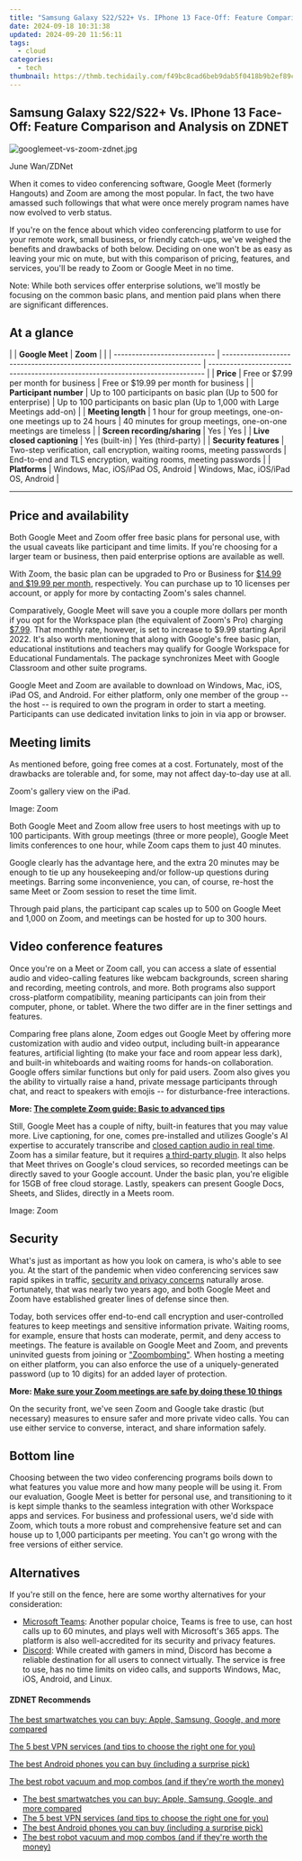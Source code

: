 ```yaml
---
title: "Samsung Galaxy S22/S22+ Vs. IPhone 13 Face-Off: Feature Comparison and Analysis on ZDNET"
date: 2024-09-18 10:31:38
updated: 2024-09-20 11:56:11
tags:
  - cloud
categories:
  - tech
thumbnail: https://thmb.techidaily.com/f49bc8cad6beb9dab5f0418b9b2ef89c1f57811a05de89bd7149842bbd8e67a6.jpg
---
```


## Samsung Galaxy S22/S22+ Vs. IPhone 13 Face-Off: Feature Comparison and Analysis on ZDNET

![googlemeet-vs-zoom-zdnet.jpg](https://www.zdnet.com/a/img/resize/4ce841ecc221782cfd9932d6ef97456043bb2e5b/2022/03/09/31b942f4-be53-41e6-9905-70d84151b7b6/googlemeet-vs-zoom-zdnet.jpg?auto=webp&width=1280)

June Wan/ZDNet

When it comes to video conferencing software, Google Meet (formerly Hangouts) and Zoom are among the most popular. In fact, the two have amassed such followings that what were once merely program names have now evolved to verb status. 

If you're on the fence about which video conferencing platform to use for your remote work, small business, or friendly catch-ups, we've weighed the benefits and drawbacks of both below. Deciding on one won't be as easy as leaving your mic on mute, but with this comparison of pricing, features, and services, you'll be ready to Zoom or Google Meet in no time. 

Note: While both services offer enterprise solutions, we'll mostly be focusing on the common basic plans, and mention paid plans when there are significant differences.

##  At a glance 

| | **Google Meet**            | **Zoom**                                                                 |                                                                               |
| ---------------------------- | ------------------------------------------------------------------------ | ----------------------------------------------------------------------------- |
| **Price**                    | Free or $7.99 per month for business                                     | Free or $19.99 per month for business                                         |
| **Participant number**       | Up to 100 participants on basic plan (Up to 500 for enterprise)          | Up to 100 participants on basic plan (Up to 1,000 with Large Meetings add-on) |
| **Meeting length**           | 1 hour for group meetings, one-on-one meetings up to 24 hours            | 40 minutes for group meetings, one-on-one meetings are timeless               |
| **Screen recording/sharing** | Yes                                                                      | Yes                                                                           |
| **Live closed captioning**   | Yes (built-in)                                                           | Yes (third-party)                                                             |
| **Security features**        | Two-step verification, call encryption, waiting rooms, meeting passwords | End-to-end and TLS encryption, waiting rooms, meeting passwords               |
| **Platforms**                | Windows, Mac, iOS/iPad OS, Android                                       | Windows, Mac, iOS/iPad OS, Android                                            |

---

##  Price and availability  

Both Google Meet and Zoom offer free basic plans for personal use, with the usual caveats like participant and time limits. If you're choosing for a larger team or business, then paid enterprise options are available as well. 

With Zoom, the basic plan can be upgraded to Pro or Business for [$14.99 and $19.99 per month](https://zoom.us/pricing), respectively. You can purchase up to 10 licenses per account, or apply for more by contacting Zoom's sales channel.

Comparatively, Google Meet will save you a couple more dollars per month if you opt for the Workspace plan (the equivalent of Zoom's Pro) charging [$7.99](https://apps.google.com/intl/en/meet/pricing/). That monthly rate, however, is set to increase to $9.99 starting April 2022\. It's also worth mentioning that along with Google's free basic plan, educational institutions and teachers may qualify for Google Workspace for Educational Fundamentals. The package synchronizes Meet with Google Classroom and other suite programs. 

Google Meet and Zoom are available to download on Windows, Mac, iOS, iPad OS, and Android. For either platform, only one member of the group -- the host -- is required to own the program in order to start a meeting. Participants can use dedicated invitation links to join in via app or browser. 

##  Meeting limits  

As mentioned before, going free comes at a cost. Fortunately, most of the drawbacks are tolerable and, for some, may not affect day-to-day use at all. 

Zoom's gallery view on the iPad. 

Image: Zoom

Both Google Meet and Zoom allow free users to host meetings with up to 100 participants. With group meetings (three or more people), Google Meet limits conferences to one hour, while Zoom caps them to just 40 minutes. 

Google clearly has the advantage here, and the extra 20 minutes may be enough to tie up any housekeeping and/or follow-up questions during meetings. Barring some inconvenience, you can, of course, re-host the same Meet or Zoom session to reset the time limit.

Through paid plans, the participant cap scales up to 500 on Google Meet and 1,000 on Zoom, and meetings can be hosted for up to 300 hours. 

##  Video conference features  

Once you're on a Meet or Zoom call, you can access a slate of essential audio and video-calling features like webcam backgrounds, screen sharing and recording, meeting controls, and more. Both programs also support cross-platform compatibility, meaning participants can join from their computer, phone, or tablet. Where the two differ are in the finer settings and features. 

Comparing free plans alone, Zoom edges out Google Meet by offering more customization with audio and video output, including built-in appearance features, artificial lighting (to make your face and room appear less dark), and built-in whiteboards and waiting rooms for hands-on collaboration. Google offers similar functions but only for paid users. Zoom also gives you the ability to virtually raise a hand, private message participants through chat, and react to speakers with emojis -- for disturbance-free interactions. 

**More: [The complete Zoom guide: Basic to advanced tips](https://www.zdnet.com/article/zoom-101-a-starter-guide-for-beginners-plus-advanced-tips-and-tricks-for-pros/)** 

Still, Google Meet has a couple of nifty, built-in features that you may value more. Live captioning, for one, comes pre-installed and utilizes Google's AI expertise to accurately transcribe and [closed caption audio in real time](https://www.zdnet.com/article/google-meet-calls-get-live-translated-captions/). Zoom has a similar feature, but it requires [a third-party plugin](https://support.zoom.us/hc/en-us/articles/115002212983-Using-a-third-party-closed-captioning-service). It also helps that Meet thrives on Google's cloud services, so recorded meetings can be directly saved to your Google account. Under the basic plan, you're eligible for 15GB of free cloud storage. Lastly, speakers can present Google Docs, Sheets, and Slides, directly in a Meets room. 

Image: Zoom

##  Security  

What's just as important as how you look on camera, is who's able to see you. At the start of the pandemic when video conferencing services saw rapid spikes in traffic, [security and privacy concerns](https://www.zdnet.com/article/zoom-were-freezing-all-new-features-to-sort-out-security-and-privacy/) naturally arose. Fortunately, that was nearly two years ago, and both Google Meet and Zoom have established greater lines of defense since then. 

Today, both services offer end-to-end call encryption and user-controlled features to keep meetings and sensitive information private. Waiting rooms, for example, ensure that hosts can moderate, permit, and deny access to meetings. The feature is available on Google Meet and Zoom, and prevents uninvited guests from joining or ["Zoombombing"](https://www.zdnet.com/article/new-zoom-feature-can-alert-room-owners-of-possible-zoombombing-disruptions/). When hosting a meeting on either platform, you can also enforce the use of a uniquely-generated password (up to 10 digits) for an added layer of protection. 

**More: [Make sure your Zoom meetings are safe by doing these 10 things](https://www.zdnet.com/article/make-sure-your-zoom-meetings-are-safe-by-doing-these-10-things/)**

On the security front, we've seen Zoom and Google take drastic (but necessary) measures to ensure safer and more private video calls. You can use either service to converse, interact, and share information safely. 

##  Bottom line  

Choosing between the two video conferencing programs boils down to what features you value more and how many people will be using it. From our evaluation, Google Meet is better for personal use, and transitioning to it is kept simple thanks to the seamless integration with other Workspace apps and services. For business and professional users, we'd side with Zoom, which touts a more robust and comprehensive feature set and can house up to 1,000 participants per meeting. You can't go wrong with the free versions of either service. 

##  Alternatives  

If you're still on the fence, here are some worthy alternatives for your consideration: 

* [Microsoft Teams](https://www.microsoft.com/en-us/microsoft-teams/group-chat-software): Another popular choice, Teams is free to use, can host calls up to 60 minutes, and plays well with Microsoft's 365 apps. The platform is also well-accredited for its security and privacy features.
* [Discord](https://discord.com/download): While created with gamers in mind, Discord has become a reliable destination for all users to connect virtually. The service is free to use, has no time limits on video calls, and supports Windows, Mac, iOS, Android, and Linux.

#### **ZDNET** Recommends

[The best smartwatches you can buy: Apple, Samsung, Google, and more compared](https://www.zdnet.com/article/best-smartwatch/ "The best smartwatches you can buy: Apple, Samsung, Google, and more compared")

[The 5 best VPN services (and tips to choose the right one for you)](https://www.zdnet.com/article/best-vpn/ "The 5 best VPN services (and tips to choose the right one for you)")

[The best Android phones you can buy (including a surprise pick)](https://www.zdnet.com/article/best-android-phone/ "The best Android phones you can buy (including a surprise pick)")

[The best robot vacuum and mop combos (and if they're worth the money)](https://www.zdnet.com/article/best-robot-vacuum-mop/ "The best robot vacuum and mop combos (and if they're worth the money)")

* [The best smartwatches you can buy: Apple, Samsung, Google, and more compared](https://www.zdnet.com/article/best-smartwatch/ "The best smartwatches you can buy: Apple, Samsung, Google, and more compared")
* [The 5 best VPN services (and tips to choose the right one for you)](https://www.zdnet.com/article/best-vpn/ "The 5 best VPN services (and tips to choose the right one for you)")
* [The best Android phones you can buy (including a surprise pick)](https://www.zdnet.com/article/best-android-phone/ "The best Android phones you can buy (including a surprise pick)")
* [The best robot vacuum and mop combos (and if they're worth the money)](https://www.zdnet.com/article/best-robot-vacuum-mop/ "The best robot vacuum and mop combos (and if they're worth the money)")

<ins class="adsbygoogle"
     style="display:block"
     data-ad-format="autorelaxed"
     data-ad-client="ca-pub-7571918770474297"
     data-ad-slot="1223367746"></ins>



<ins class="adsbygoogle"
     style="display:block"
     data-ad-client="ca-pub-7571918770474297"
     data-ad-slot="8358498916"
     data-ad-format="auto"
     data-full-width-responsive="true"></ins>

